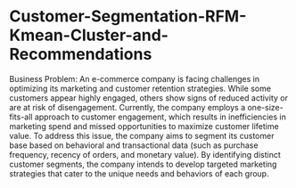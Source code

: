# Customer-Segmentation-RFM-Kmean-Cluster-and-Recommendations
Business Problem:
An e-commerce company is facing challenges in optimizing its marketing and customer retention strategies. While some customers appear highly engaged, others show signs of reduced activity or are at risk of disengagement. Currently, the company employs a one-size-fits-all approach to customer engagement, which results in inefficiencies in marketing spend and missed opportunities to maximize customer lifetime value.
To address this issue, the company aims to segment its customer base based on behavioral and transactional data (such as purchase frequency, recency of orders, and monetary value). By identifying distinct customer segments, the company intends to develop targeted marketing strategies that cater to the unique needs and behaviors of each group.

